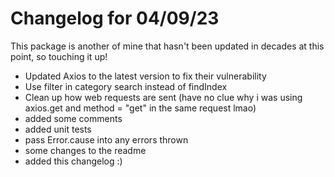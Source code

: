 # Changelog for 04/09/23
This package is another of mine that hasn't been updated in decades at this point, so touching it up!
- Updated Axios to the latest version to fix their vulnerability
- Use filter in category search instead of findIndex
- Clean up how web requests are sent (have no clue why i was using axios.get and method = "get" in the same request lmao)
- added some comments
- added unit tests
- pass Error.cause into any errors thrown
- some changes to the readme
- added this changelog :)
